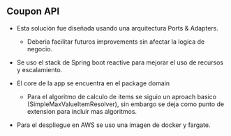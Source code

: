 ## Coupon API

- Esta solución fue diseñada usando una arquitectura Ports & Adapters.
  - Deberia facilitar futuros improvements sin afectar la logica de negocio.
  
- Se uso el stack de Spring boot reactive para mejorar el uso de recursos y escalamiento.
 
- El core de la app se encuentra en el package domain
  - Para el algoritmo de calculo de items se siguio un aproach basico (SimpleMaxValueItemResolver), sin embargo 
    se deja como punto de extension para incluir mas algoritmos.

- Para el despliegue en AWS se uso una imagen de docker y fargate.